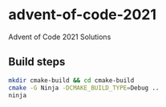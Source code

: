 # advent-of-code-2021
Advent of Code 2021 Solutions

## Build steps

```bash
mkdir cmake-build && cd cmake-build
cmake -G Ninja -DCMAKE_BUILD_TYPE=Debug ..
ninja
```
